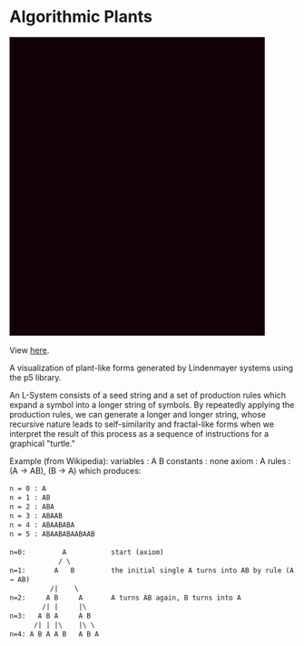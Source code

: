 # Algorithmic Plants

![alt tag](media/sample.gif)

View [here](https://sleepokay.github.io/plants/).

A visualization of plant-like forms generated by Lindenmayer systems using the p5 library. 

An L-System consists of a seed string and a set of production rules which expand a symbol into a longer string of symbols. By repeatedly applying the production rules, we can generate a longer and longer string, whose recursive nature leads to self-similarity and fractal-like forms when we interpret the result of this process as a sequence of instructions for a graphical "turtle."

Example (from Wikipedia):
variables : A B
constants : none
axiom  : A
rules  : (A → AB), (B → A)
which produces:

```
n = 0 : A
n = 1 : AB
n = 2 : ABA
n = 3 : ABAAB
n = 4 : ABAABABA
n = 5 : ABAABABAABAAB

n=0:         A           start (axiom)
            / \
n=1:       A   B         the initial single A turns into AB by rule (A → AB)
          /|    \
n=2:     A B     A       A turns AB again, B turns into A
        /| |     |\
n=3:   A B A     A B
      /| | |\    |\ \
n=4: A B A A B   A B A
```